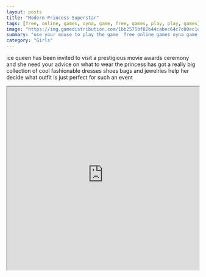 ```yaml
---
layout: posts
title: "Modern Princess Superstar"
tags: [free, online, games, oyna, game, free, games, play, play, games]
image: "https://img.gamedistribution.com/1bb2575bf82b44cabec64c7c00ec1e80.jpg"
summary: "use your mouse to play the game  free online games oyna game free games play play games"
category: "Girls"
---
```


ice queen has been invited to visit a prestigious movie awards ceremony and she need your advice on what to wear the princess has got a really big collection of cool fashionable dresses shoes bags and jewelries help her decide what outfit is just perfect for such an event

<iframe width="100%" height="480px;" src="https://html5.gamedistribution.com/1bb2575bf82b44cabec64c7c00ec1e80/"></iframe>